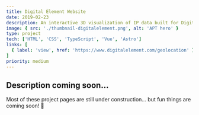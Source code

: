 ```yaml
---
title: Digital Element Website
date: 2019-02-23
description: An interactive 3D visualization of IP data built for Digital Element’s website.
image: { src: './thumbnail-digitalelement.png', alt: 'APT hero' }
type: project
tech: ['HTML', 'CSS', 'TypeScript', 'Vue', 'Astro']
links: [
  { label: 'view', href: 'https://www.digitalelement.com/geolocation' }
]
priority: medium
---
```


## Description coming soon...

Most of these project pages are still under construction... but fun things are coming soon! 👀